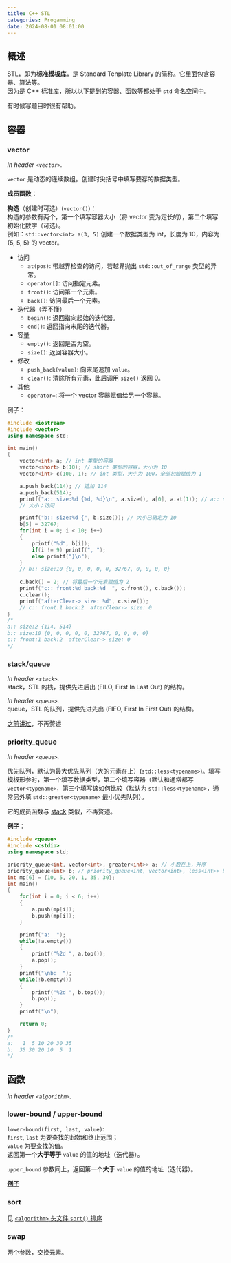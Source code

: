 ```yaml
---
title: C++ STL
categories: Progamming
date: 2024-08-01 08:01:00
---
```



## 概述

STL，即为**标准模板库**，是 Standard Tenplate Library 的简称。它里面包含容器、算法等。  
因为是 C++ 标准库，所以以下提到的容器、函数等都处于 `std` 命名空间中。

有时候写题目时很有帮助。



## 容器


### vector

*In header `<vector>`.*

`vector` 是动态的连续数组。创建时尖括号中填写要存的数据类型。

**成员函数**：

**构造**（创建时可选）(`vector()`)：  
构造的参数有两个，第一个填写容器大小（将 vector 变为定长的），第二个填写初始化数字（可选）。  
例如：`std::vector<int> a(3, 5)` 创建一个数据类型为 int，长度为 10，内容为 {5, 5, 5} 的 vector。

- 访问
    - `at(pos)`: 带越界检查的访问，若越界抛出 `std::out_of_range` 类型的异常。
    - `operator[]`: 访问指定元素。
    - `front()`: 访问第一个元素。
    - `back()`: 访问最后一个元素。
- 迭代器（弄不懂）
    - `begin()`: 返回指向起始的迭代器。
    - `end()`: 返回指向末尾的迭代器。
- 容量
    - `empty()`: 返回是否为空。
    - `size()`: 返回容器大小。
- 修改
    - `push_back(value)`: 向末尾追加 `value`。
    - `clear()`: 清除所有元素，此后调用 `size()` 返回 0。
- 其他
    - `operator=`: 将一个 vector 容器赋值给另一个容器。

例子：

```cpp
#include <iostream>
#include <vector>
using namespace std;

int main()
{
    vector<int> a; // int 类型的容器
    vector<short> b(10); // short 类型的容器，大小为 10
    vector<int> c(100, 1); // int 类型，大小为 100，全部初始赋值为 1

    a.push_back(114); // 追加 114
    a.push_back(514);
    printf("a:: size:%d {%d, %d}\n", a.size(), a[0], a.at(1)); // a:: size:2 {114, 514}
    // 大小；访问

    printf("b:: size:%d {", b.size()); // 大小已确定为 10
    b[5] = 32767;
    for(int i = 0; i < 10; i++)
    {
        printf("%d", b[i]);
        if(i != 9) printf(", ");
        else printf("}\n");
    }
    // b:: size:10 {0, 0, 0, 0, 0, 32767, 0, 0, 0, 0}
    
    c.back() = 2; // 将最后一个元素赋值为 2
    printf("c:: front:%d back:%d  ", c.front(), c.back());
    c.clear();
    printf("afterClear-> size: %d", c.size());
    // c:: front:1 back:2  afterClear-> size: 0
}
/*
a:: size:2 {114, 514}
b:: size:10 {0, 0, 0, 0, 0, 32767, 0, 0, 0, 0}
c:: front:1 back:2  afterClear-> size: 0
*/
```


### stack/queue

*In header `<stack>`.*  
stack，STL 的栈，提供先进后出 (FILO, First In Last Out) 的结构。

*In header `<queue>`.*  
queue，STL 的队列，提供先进先出 (FIFO, First In First Out) 的结构。

[之前讲过](/posts/stackandqueue)，不再赘述


### priority_queue

*In header `<queue>`.*

优先队列，默认为最大优先队列（大的元素在上）(`std::less<typename>`)。填写模板形参时，第一个填写数据类型，第二个填写容器（默认和通常都写 `vector<typename>`，第三个填写该如何比较（默认为 `std::less<typename>`，通常另外填 `std::greater<typename>` 最小优先队列）。

它的成员函数与 [stack](/posts/stackandqueue/#栈) 类似，不再赘述。

**例子**：

```cpp
#include <queue>
#include <cstdio>
using namespace std;

priority_queue<int, vector<int>, greater<int>> a; // 小数在上，升序
priority_queue<int> b; // priority_queue<int, vector<int>, less<int>> b; // 大数在上，降序
int mp[6] = {10, 5, 20, 1, 35, 30};
int main()
{
    for(int i = 0; i < 6; i++)
    {
        a.push(mp[i]);
        b.push(mp[i]);
    }

    printf("a:  ");
    while(!a.empty())
    {
        printf("%2d ", a.top());
        a.pop();
    }
    printf("\nb:  ");
    while(!b.empty())
    {
        printf("%2d ", b.top());
        b.pop();
    }
    printf("\n");

    return 0;
}
/*
a:   1  5 10 20 30 35 
b:  35 30 20 10  5  1
*/
```



## 函数

*In header `<algorithm>`.*


### lower-bound / upper-bound

`lower-bound(first, last, value)`:  
`first`, `last` 为要查找的起始和终止范围；  
`value` 为要查找的值。  
返回第一个**大于等于** `value` 的值的地址（迭代器）。

`upper_bound` 参数同上，返回第一个**大于** `value` 的值的地址（迭代器）。

**[例子](/posts/lcs/#第二种)**


### sort

见 [`<algorithm>` 头文件 `sort()` 排序](/posts/sort/#头文件-sort-排序)


### swap

两个参数，交换元素。
